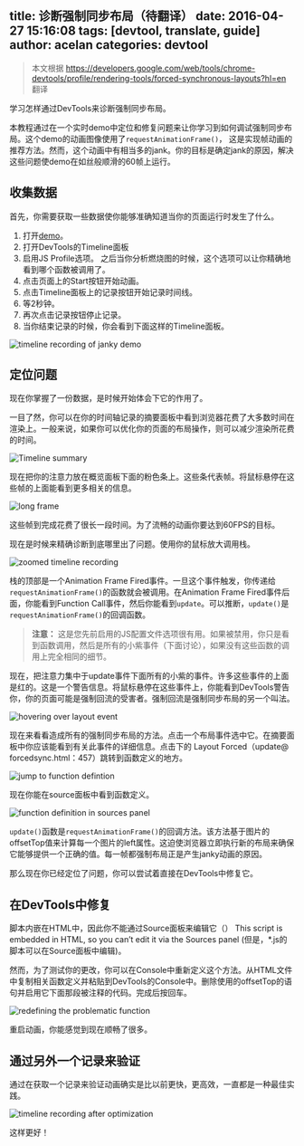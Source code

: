 title: 诊断强制同步布局（待翻译）
date: 2016-04-27 15:16:08
tags: [devtool, translate, guide]
author: acelan
categories: devtool
---
> 本文根据 https://developers.google.com/web/tools/chrome-devtools/profile/rendering-tools/forced-synchronous-layouts?hl=en 翻译

学习怎样通过DevTools来诊断强制同步布局。

本教程通过在一个实时demo中定位和修复问题来让你学习到如何调试强制同步布局。这个demo的动画图像使用了`requestAnimationFrame()`， 这是实现帧动画的推荐方法。然而，这个动画中有相当多的jank。你的目标是确定jank的原因，解决这些问题使demo在如丝般顺滑的60帧上运行。

## 收集数据

首先，你需要获取一些数据使你能够准确知道当你的页面运行时发生了什么。

1. 打开[demo](https://googlesamples.github.io/web-fundamentals/samples/tools/chrome-devtools/profile/rendering-tools/forcedsync.html)。
2. 打开DevTools的Timeline面板
3. 启用JS Profile选项。 之后当你分析燃烧图的时候，这个选项可以让你精确地看到哪个函数被调用了。
4. 点击页面上的Start按钮开始动画。
5. 点击Timeline面板上的记录按钮开始记录时间线。
6. 等2秒钟。
7. 再次点击记录按钮停止记录。
8. 当你结束记录的时候，你会看到下面这样的Timeline面板。

![timeline recording of janky demo](demo-recording.png)

## 定位问题

现在你掌握了一份数据，是时候开始体会下它的作用了。


一目了然，你可以在你的时间轴记录的摘要面板中看到浏览器花费了大多数时间在渲染上。一般来说，如果你可以优化你的页面的布局操作，则可以减少渲染所花费的时间。

![Timeline summary](summary.png)

现在把你的注意力放在概览面板下面的粉色条上。这些条代表帧。将鼠标悬停在这些帧的上面能看到更多相关的信息。

![long frame](long-frame.png)

这些帧到完成花费了很长一段时间。为了流畅的动画你要达到60FPS的目标。

现在是时候来精确诊断到底哪里出了问题。使用你的鼠标放大调用栈。

![zoomed timeline recording](zoom.png)

栈的顶部是一个Animation Frame Fired事件。一旦这个事件触发，你传递给`requestAnimationFrame()`的函数就会被调用。在Animation Frame Fired事件后面，你能看到Function Call事件，然后你能看到`update`。可以推断，`update()`是`requestAnimationFrame()`的回调函数。

> **注意：** 这是您先前启用的JS配置文件选项很有用。如果被禁用，你只是看到函数调用，然后是所有的小紫事件（下面讨论），如果没有这些函数的调用上完全相同的细节。


现在，把注意力集中于update事件下面所有的小紫的事件。许多这些事件的上面是红的。这是一个警告信息。将鼠标悬停在这些事件上，你能看到DevTools警告你，你的页面可能是强制回流的受害者。强制回流是强制同步布局的另一个叫法。

![hovering over layout event](layout-hover.png)


现在来看看造成所有的强制同步布局的方法。点击一个布局事件选中它。在摘要面板中你应该能看到有关此事件的详细信息。点击下的 Layout Forced（update@ forcedsync.html：457）跳转到函数定义的地方。

![jump to function defintion](jump.png)

现在你能在source面板中看到函数定义。

![function definition in sources panel](definition.png)

`update()`函数是`requestAnimationFrame()`的回调方法。该方法基于图片的offsetTop值来计算每一个图片的left属性。这迫使浏览器立即执行新的布局来确保它能够提供一个正确的值。每一帧都强制布局正是产生janky动画的原因。

那么现在你已经定位了问题，你可以尝试着直接在DevTools中修复它。

## 在DevTools中修复

脚本内嵌在HTML中，因此你不能通过Source面板来编辑它（）
This script is embedded in HTML, so you can’t edit it via the Sources panel (但是，*.js的脚本可以在Source面板中编辑)。

然而，为了测试你的更改，你可以在Console中重新定义这个方法。从HTML文件中复制相关函数定义并粘贴到DevTools的Console中。删除使用的offsetTop的语句并启用它下面那段被注释的代码。完成后按回车。

![redefining the problematic function](redefinition.png)

重启动画，你能感觉到现在顺畅了很多。

## 通过另外一个记录来验证

通过在获取一个记录来验证动画确实是比以前更快，更高效，一直都是一种最佳实践。

![timeline recording after optimization](after.png)

这样更好！
